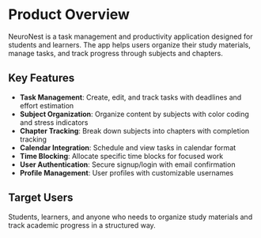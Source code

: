 # Product Overview

NeuroNest is a task management and productivity application designed for students and learners. The app helps users organize their study materials, manage tasks, and track progress through subjects and chapters.

## Key Features

- **Task Management**: Create, edit, and track tasks with deadlines and effort estimation
- **Subject Organization**: Organize content by subjects with color coding and stress indicators
- **Chapter Tracking**: Break down subjects into chapters with completion tracking
- **Calendar Integration**: Schedule and view tasks in calendar format
- **Time Blocking**: Allocate specific time blocks for focused work
- **User Authentication**: Secure signup/login with email confirmation
- **Profile Management**: User profiles with customizable usernames

## Target Users

Students, learners, and anyone who needs to organize study materials and track academic progress in a structured way.